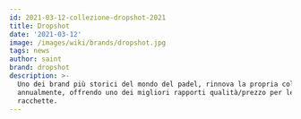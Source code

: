 ```yaml
---
id: 2021-03-12-collezione-dropshot-2021
title: Dropshot
date: '2021-03-12'
image: /images/wiki/brands/dropshot.jpg
tags: news
author: saint
brand: dropshot
description: >-
  Uno dei brand più storici del mondo del padel, rinnova la propria collezione
  annualmente, offrendo uno dei migliori rapporti qualità/prezzo per le proprie
  racchette.
---
```

